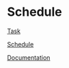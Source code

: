 # Schedule

[Task](https://github.com/rolling-scopes-school/tasks/blob/master/tasks/schedule.md)

[Schedule](https://schedule-team34.netlify.app)

[Documentation](https://github.com/not-SAINT/schedule/blob/schedule/Documentation.md)
